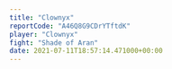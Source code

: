 ```yaml
---
title: "Clownyx"
reportCode: "A46Q8G9CDrYTftdK"
player: "Clownyx"
fight: "Shade of Aran"
date: 2021-07-11T18:57:14.471000+00:00
---
```

